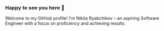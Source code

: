 ### Happy to see you here 👋
Welcome to my GitHub profile! 
I'm Nikita Ryabchikov – an aspiring Software Engineer with a focus on proficiency and achieving results.

<!--
**nryabchikov/nryabchikov** is a ✨ _special_ ✨ repository because its `README.md` (this file) appears on your GitHub profile.

Here are some ideas to get you started:

- 🔭 I’m currently working on ...
- 🌱 I’m currently learning ...
- 👯 I’m looking to collaborate on ...
- 🤔 I’m looking for help with ...
- 💬 Ask me about ...
- 📫 How to reach me: ...
- 😄 Pronouns: ...
– ⚡ Fun fact: ...
-->
